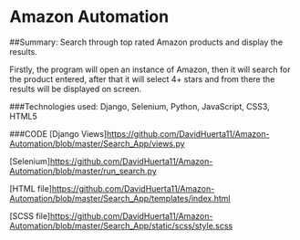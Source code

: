 # Amazon Automation
##Summary: Search through top rated Amazon products and display the results.

 Firstly, the program will open an instance of Amazon, then it will search for the product entered, after that it will select 4+ stars and from there the results will be displayed on screen.
 
###Technologies used:
 Django, Selenium, Python, JavaScript, CSS3, HTML5
 
###CODE
 [Django Views]https://github.com/DavidHuerta11/Amazon-Automation/blob/master/Search_App/views.py
 
 [Selenium]https://github.com/DavidHuerta11/Amazon-Automation/blob/master/run_search.py
 
 [HTML file]https://github.com/DavidHuerta11/Amazon-Automation/blob/master/Search_App/templates/index.html
 
 [SCSS file]https://github.com/DavidHuerta11/Amazon-Automation/blob/master/Search_App/static/scss/style.scss
